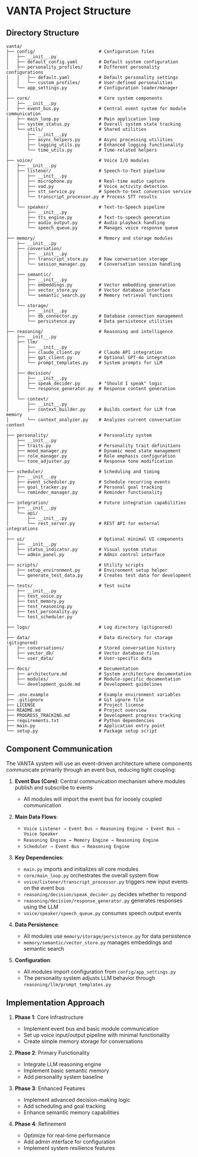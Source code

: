 # VANTA Project Structure

## Directory Structure

```
vanta/
├── config/                        # Configuration files
│   ├── __init__.py
│   ├── default_config.yaml        # Default system configuration
│   ├── personality_profiles/      # Different personality configurations
│   │   ├── default.yaml           # Default personality settings
│   │   └── custom_profiles/       # User-defined personalities
│   └── app_settings.py            # Configuration loader/manager
│
├── core/                          # Core system components
│   ├── __init__.py
│   ├── event_bus.py               # Central event system for module communication
│   ├── main_loop.py               # Main application loop
│   ├── system_status.py           # Overall system state tracking
│   └── utils/                     # Shared utilities
│       ├── __init__.py
│       ├── async_helpers.py       # Async processing utilities
│       ├── logging_utils.py       # Enhanced logging functionality
│       └── time_utils.py          # Time-related helpers
│
├── voice/                         # Voice I/O modules
│   ├── __init__.py
│   ├── listener/                  # Speech-to-Text pipeline
│   │   ├── __init__.py
│   │   ├── microphone.py          # Real-time audio capture 
│   │   ├── vad.py                 # Voice activity detection
│   │   ├── stt_service.py         # Speech-to-text conversion service
│   │   └── transcript_processor.py # Process STT results
│   │
│   └── speaker/                   # Text-to-Speech pipeline
│       ├── __init__.py
│       ├── tts_engine.py          # Text-to-speech generation
│       ├── audio_output.py        # Audio playback handling
│       └── speech_queue.py        # Manages voice response queue
│
├── memory/                        # Memory and storage modules
│   ├── __init__.py
│   ├── conversation/
│   │   ├── __init__.py
│   │   ├── transcript_store.py    # Raw conversation storage
│   │   └── session_manager.py     # Conversation session handling
│   │
│   ├── semantic/
│   │   ├── __init__.py
│   │   ├── embeddings.py          # Vector embedding generation
│   │   ├── vector_store.py        # Vector database interface
│   │   └── semantic_search.py     # Memory retrieval functions
│   │
│   └── storage/
│       ├── __init__.py
│       ├── db_connector.py        # Database connection management
│       └── persistence.py         # Data persistence utilities
│
├── reasoning/                     # Reasoning and intelligence
│   ├── __init__.py
│   ├── llm/
│   │   ├── __init__.py
│   │   ├── claude_client.py       # Claude API integration
│   │   ├── gpt_client.py          # Optional GPT-4o integration
│   │   └── prompt_templates.py    # System prompts for LLM
│   │
│   ├── decision/
│   │   ├── __init__.py
│   │   ├── speak_decider.py       # "Should I speak" logic
│   │   └── response_generator.py  # Response content generation
│   │
│   └── context/
│       ├── __init__.py
│       ├── context_builder.py     # Builds context for LLM from memory
│       └── context_analyzer.py    # Analyzes current conversation context
│
├── personality/                   # Personality system
│   ├── __init__.py
│   ├── traits.py                  # Personality trait definitions
│   ├── mood_manager.py            # Dynamic mood state management
│   ├── role_manager.py            # Role emphasis configuration
│   └── tone_adjuster.py           # Response tone modification
│
├── scheduler/                     # Scheduling and timing
│   ├── __init__.py
│   ├── event_scheduler.py         # Schedule recurring events
│   ├── goal_tracker.py            # Personal goal tracking
│   └── reminder_manager.py        # Reminder functionality
│
├── integration/                   # Future integration capabilities
│   ├── __init__.py
│   └── api/
│       ├── __init__.py
│       └── rest_server.py         # REST API for external integrations
│
├── ui/                            # Optional minimal UI components
│   ├── __init__.py
│   ├── status_indicator.py        # Visual system status
│   └── admin_panel.py             # Admin control interface
│
├── scripts/                       # Utility scripts
│   ├── setup_environment.py       # Environment setup helper
│   └── generate_test_data.py      # Creates test data for development
│
├── tests/                         # Test suite
│   ├── __init__.py
│   ├── test_voice.py
│   ├── test_memory.py
│   ├── test_reasoning.py
│   ├── test_personality.py
│   └── test_scheduler.py
│
├── logs/                          # Log directory (gitignored)
│
├── data/                          # Data directory for storage (gitignored)
│   ├── conversations/             # Stored conversation history
│   ├── vector_db/                 # Vector database files
│   └── user_data/                 # User-specific data
│
├── docs/                          # Documentation
│   ├── architecture.md            # System architecture documentation
│   ├── modules/                   # Module-specific documentation
│   └── development_guide.md       # Development guidelines
│
├── .env.example                   # Example environment variables
├── .gitignore                     # Git ignore file
├── LICENSE                        # Project license
├── README.md                      # Project overview
├── PROGRESS_TRACKING.md           # Development progress tracking
├── requirements.txt               # Python dependencies
├── main.py                        # Application entry point
└── setup.py                       # Package setup script
```

## Component Communication

The VANTA system will use an event-driven architecture where components communicate primarily through an event bus, reducing tight coupling:

1. **Event Bus (Core)**: Central communication mechanism where modules publish and subscribe to events
   - All modules will import the event bus for loosely coupled communication

2. **Main Data Flows**:
   - `Voice Listener → Event Bus → Reasoning Engine → Event Bus → Voice Speaker`
   - `Reasoning Engine → Memory Engine → Reasoning Engine`
   - `Scheduler → Event Bus → Reasoning Engine`

3. **Key Dependencies**:
   - `main.py` imports and initializes all core modules
   - `core/main_loop.py` orchestrates the overall system flow
   - `voice/listener/transcript_processor.py` triggers new input events on the event bus
   - `reasoning/decision/speak_decider.py` decides whether to respond
   - `reasoning/decision/response_generator.py` generates responses using the LLM
   - `voice/speaker/speech_queue.py` consumes speech output events

4. **Data Persistence**:
   - All modules use `memory/storage/persistence.py` for data persistence
   - `memory/semantic/vector_store.py` manages embeddings and semantic search

5. **Configuration**:
   - All modules import configuration from `config/app_settings.py`
   - The personality system adjusts LLM behavior through `reasoning/llm/prompt_templates.py`

## Implementation Approach

1. **Phase 1**: Core Infrastructure 
   - Implement event bus and basic module communication
   - Set up voice input/output pipeline with minimal functionality
   - Create simple memory storage for conversations

2. **Phase 2**: Primary Functionality
   - Integrate LLM reasoning engine
   - Implement basic semantic memory
   - Add personality system baseline

3. **Phase 3**: Enhanced Features
   - Implement advanced decision-making logic
   - Add scheduling and goal tracking
   - Enhance semantic memory capabilities

4. **Phase 4**: Refinement
   - Optimize for real-time performance
   - Add admin interface for configuration
   - Implement system resilience features